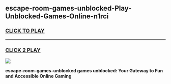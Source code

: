 
## escape-room-games-unblocked-Play-Unblocked-Games-Online-n1rci
<h3>
<a href="https://premium76.site?title=escape-room-games-unblocked&ref=25A">CLICK TO PLAY</a></h3>
<hr>

<h3>
<a href="https://premium76.site?title=escape-room-games-unblocked&ref=25A">CLICK 2 PLAY</a>
  
</h3>

<a href="https://premium76.site?title=escape-room-games-unblocked&ref=25A"><img src="https://clearcache.store/games.png"></a>


**escape-room-games-unblocked games unblocked: Your Gateway to Fun and Accessible Online Gaming**
